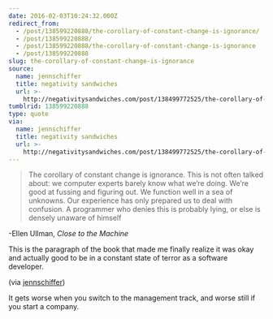 ```yaml
---
date: 2016-02-03T10:24:32.000Z
redirect_from:
  - /post/138599220888/the-corollary-of-constant-change-is-ignorance/
  - /post/138599220888/
  - /post/138599220888/the-corollary-of-constant-change-is-ignorance
  - /post/138599220888
slug: the-corollary-of-constant-change-is-ignorance
source:
  name: jennschiffer
  title: negativity sandwiches
  url: >-
    http://negativitysandwiches.com/post/138499772525/the-corollary-of-constant-change-is-ignorance
tumblrid: 138599220888
type: quote
via:
  name: jennschiffer
  title: negativity sandwiches
  url: >-
    http://negativitysandwiches.com/post/138499772525/the-corollary-of-constant-change-is-ignorance
---
```

> The corollary of constant change is ignorance. This is not often talked about: we computer experts barely know what we’re doing. We’re good at fussing and figuring out. We function well in a sea of unknowns. Our experience has only prepared us to deal with confusion. A programmer who denies this is probably lying, or else is densely unaware of himself

<p>-Ellen Ullman, <em>Close to the Machine</em></p>

<p>This is the paragraph of the book that made me finally realize it was okay and actually good to be in a constant state of terror as a software developer.</p>

<p>(via <a href="http://negativitysandwiches.com/" class="tumblr_blog">jennschiffer</a>)</p>

<p>It gets worse when you switch to the management track, and worse still if you start a company.</p>

